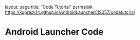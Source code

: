 layout: page
title: "Code Tutorial"
permalink: https://kupresk14.github.io/AndroidLauncherCIS357/codetutorial

# Android Launcher Code
